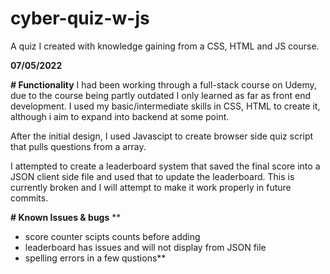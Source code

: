# cyber-quiz-w-js
A quiz I created with knowledge gaining from a CSS, HTML and JS course.


**07/05/2022**

**# Functionality**
I had been working through a full-stack course on Udemy, due to the course being partly outdated I only learned as far as front end development. I used my basic/intermediate skills in CSS, HTML to create it, although i aim to expand into backend at some point.

After the initial design, I used Javascipt to create browser side quiz script that pulls questions from a array.

I attempted to create a leaderboard system that saved the final score into a JSON client side file and used that to update the leaderboard. This is currently broken and I will attempt to make it work properly in future commits.

**# Known Issues & bugs**
**
- score counter scipts counts before adding
- leaderboard has issues and will not display from JSON file
- spelling errors in a few qustions**
